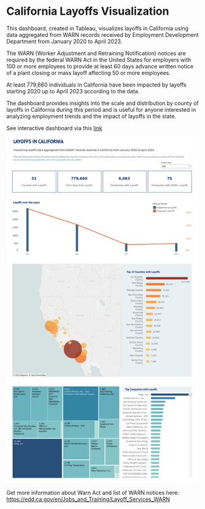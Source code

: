 # California Layoffs Visualization

This dashboard, created in Tableau, visualizes layoffs in California using data aggregated from WARN records received by Employment Development Department from January 2020 to April 2023. 

The WARN (Worker Adjustment and Retraining Notification) notices are required by the federal WARN Act in the United States for employers with 100 or more employees to provide at least 60 days advance written notice of a plant closing or mass layoff affecting 50 or more employees. 

At least 779,660 individuals in California have been impacted by layoffs starting 2020 up to April 2023 according to the data.

The dashboard provides insights into the scale and distribution by county of layoffs in California during this period and is useful for anyone interested in analyzing employment trends and the impact of layoffs in the state.

See interactive dashboard via this [link](https://public.tableau.com/shared/J3N5S4NRR?:display_count=n&:origin=viz_share_link)

![image of the tableau dashboard visualizing the layoffs in California](https://github.com/aMorris2016/California_Layoffs_Visualization/blob/main/dashboard_Ca_layoffs.png)

Get more information about Warn Act and list of WARN notices here: https://edd.ca.gov/en/Jobs_and_Training/Layoff_Services_WARN
